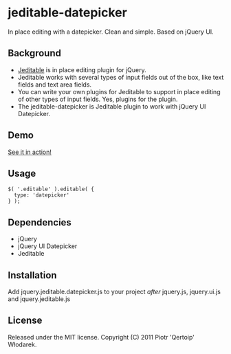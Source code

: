 # jeditable-datepicker

In place editing with a datepicker. Clean and simple. Based on jQuery UI.

## Background

 * [Jeditable](http://www.appelsiini.net/projects/jeditable) is in place editing plugin for jQuery.
 * Jeditable works with several types of input fields out of the box, like text fields and text area fields.
 * You can write your own plugins for Jeditable to support in place editing of other types of input fields. Yes, plugins for the plugin.
 * The jeditable-datepicker is Jeditable plugin to work with jQuery UI Datepicker.

## Demo

[See it in action!](http://thesingularity.pl/jeditable-datepicker-demo)

## Usage

    $( '.editable' ).editable( {
      type: 'datepicker'
    } );

## Dependencies

 * jQuery
 * jQuery UI Datepicker
 * Jeditable

## Installation

Add jquery.jeditable.datepicker.js to your project _after_ jquery.js, jquery.ui.js and jquery.jeditable.js

## License

Released under the MIT license. Copyright (C) 2011 Piotr 'Qertoip' Włodarek.